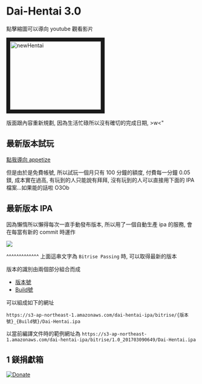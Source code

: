 # Dai-Hentai 3.0

點擊縮圖可以導向 youtube 觀看影片

<a href="http://www.youtube.com/watch?feature=player_embedded&v=DqkIxhpzP9s
" target="_blank"><img src="http://img.youtube.com/vi/DqkIxhpzP9s/0.jpg" 
alt="newHentai" width="240" height="180" border="10" /></a>

版面跟內容重新規劃, 因為生活忙碌所以沒有確切的完成日期, >w<"

## 最新版本試玩

[點我導向 appetize](https://appetize.io/embed/qk23vcyrmbtecy7n12h6118wa4?device=iphone7&scale=100&orientation=portrait&osVersion=10.0&deviceColor=white)

但是由於是免費帳號, 所以試玩一個月只有 100 分鐘的額度, 付費每一分鐘 0.05 鎂, 成本實在過高, 有玩到的人只能說有拜拜, 沒有玩到的人可以直接用下面的 IPA 檔案...如果能的話啦 O3Ob

## 最新版本 IPA

因為懶惰所以懶得每次一直手動發布版本, 所以用了一個自動生產 ipa 的服務, 會在每當有新的 commit 時運作

![](https://www.bitrise.io/app/446db4b9b316a724.svg?token=I0YMFQ8S5i30cN95ZVgvhw&branch=3.0_master)

^^^^^^^^^^^^^ 上面這串文字為 `Bitrise Passing` 時, 可以取得最新的版本

版本的識別由兩個部分組合而成
  * [版本號](https://github.com/DaidoujiChen/Dai-Hentai/blob/3.0_master/Dai-Hentai/Info.plist#L18)
  * [Build號](https://github.com/DaidoujiChen/Dai-Hentai/blob/3.0_master/Dai-Hentai/Info.plist#L20)

可以組成如下的網址

```
https://s3-ap-northeast-1.amazonaws.com/dai-hentai-ipa/bitrise/{版本號}_{Build號}/Dai-Hentai.ipa
```

以當前編譯文件時的範例網址為 `https://s3-ap-northeast-1.amazonaws.com/dai-hentai-ipa/bitrise/1.0_201703090649/Dai-Hentai.ipa`

## 1 鎂捐獻箱
[![Donate](https://img.shields.io/badge/Donate-PayPal-green.svg)](https://www.paypal.com/cgi-bin/webscr?cmd=_s-xclick&hosted_button_id=N86FK92G3V4BS)
<img alt="" border="0" src="https://www.paypalobjects.com/zh_TW/i/scr/pixel.gif" width="1" height="1">
